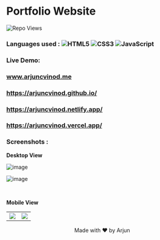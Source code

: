 
# Portfolio Website
![Repo Views](https://views.whatilearened.today/views/github/arjuncvinod/arjuncvinod.github.io.svg?cache=remove)
### Languages used : ![HTML5](https://img.shields.io/badge/html5-%23E34F26.svg?style=flat&logo=html5&logoColor=white) ![CSS3](https://img.shields.io/badge/css3-%231572B6.svg?style=flat&logo=css3&logoColor=white)  ![JavaScript](https://img.shields.io/badge/javascript-%23323330.svg?style=flat&logo=javascript&logoColor=%23F7DF1E)
### Live Demo:
### www.arjuncvinod.me
### https://arjuncvinod.github.io/
 ### https://arjuncvinod.netlify.app/
 ### https://arjuncvinod.vercel.app/
 
### Screenshots :

**Desktop View** <br>

![image](https://github.com/arjuncvinod/arjuncvinod.github.io/assets/68469520/8cf72fa0-d934-4d21-a9d2-e11acc28c0d1)

![image](https://github.com/arjuncvinod/arjuncvinod.github.io/assets/68469520/0e502839-5e08-4258-b144-aa4ea1156492)


<br>

**Mobile View** <br>

<table>
 <tr>
  <td> <img src="https://github.com/arjuncvinod/arjuncvinod.github.io/assets/68469520/e12a1d7d-f1f2-4cea-a18f-6ee3bef4845b"/> </td>
  <td> <img src="https://github.com/arjuncvinod/arjuncvinod.github.io/assets/68469520/1a216aac-c674-4882-9149-de083ffe8fb9"/> </td>
 </tr>
</table>

<p align=center> Made with ❤️ by Arjun </p>




